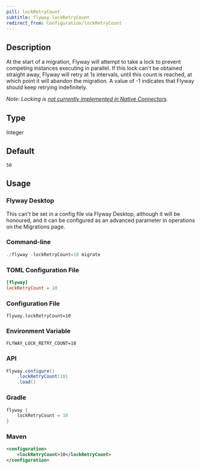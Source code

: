 ```yaml
---
pill: lockRetryCount
subtitle: flyway.lockRetryCount
redirect_from: Configuration/lockRetryCount
---
```


## Description

At the start of a migration, Flyway will attempt to take a lock to prevent competing instances executing in parallel.
If this lock can't be obtained straight away, Flyway will retry at 1s intervals, until this count is reached, at which
point it will abandon the migration. A value of -1 indicates that Flyway should keep retrying indefinitely.

_Note: Locking is [not currently implemented in Native Connectors](https://documentation.red-gate.com/display/FD/Flyway+Native+Connectors+-+MongoDB)._

## Type

Integer

## Default

`50`

## Usage

### Flyway Desktop

This can't be set in a config file via Flyway Desktop, although it will be honoured, and it can be configured as an advanced parameter in operations on the Migrations page.

### Command-line

```powershell
./flyway -lockRetryCount=10 migrate
```

### TOML Configuration File

```toml
[flyway]
lockRetryCount = 10
```

### Configuration File

```properties
flyway.lockRetryCount=10
```

### Environment Variable

```properties
FLYWAY_LOCK_RETRY_COUNT=10
```

### API

```java
Flyway.configure()
    .lockRetryCount(10)
    .load()
```

### Gradle

```groovy
flyway {
    lockRetryCount = 10
}
```

### Maven

```xml
<configuration>
    <lockRetryCount>10</lockRetryCount>
</configuration>
```
